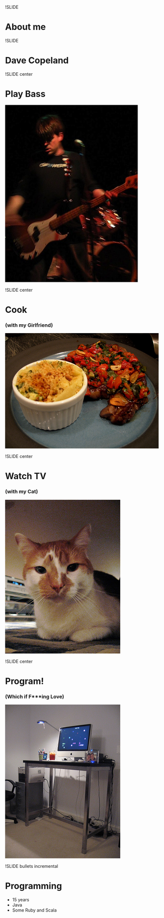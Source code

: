 !SLIDE
# About me

!SLIDE 
# Dave Copeland

!SLIDE center 
# Play Bass

![Me on bass](me_bass.jpg "Me on bass")

!SLIDE center 
# Cook
### (with my Girlfriend)

![Awesome Food](me_food.jpg "Awesome Food I Made")

!SLIDE center 
# Watch TV
### (with my Cat)

![Rudy](rudy.jpg "Rudy")

!SLIDE center 
# Program!
### (Which if F***ing Love)

![My Desk](desk.jpg "My Desk (I stand up)")

!SLIDE bullets incremental
# Programming #
* 15 years
* Java
* Some Ruby and Scala
